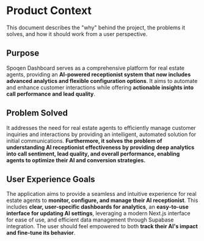 # Product Context

This document describes the "why" behind the project, the problems it solves, and how it should work from a user perspective.

## Purpose

Spoqen Dashboard serves as a comprehensive platform for real estate agents, providing an **AI-powered receptionist system that now includes advanced analytics and flexible configuration options**. It aims to automate and enhance customer interactions while offering **actionable insights into call performance and lead quality**.

## Problem Solved

It addresses the need for real estate agents to efficiently manage customer inquiries and interactions by providing an intelligent, automated solution for initial communications. **Furthermore, it solves the problem of understanding AI receptionist effectiveness by providing deep analytics into call sentiment, lead quality, and overall performance, enabling agents to optimize their AI and conversion strategies.**

## User Experience Goals

The application aims to provide a seamless and intuitive experience for real estate agents to **monitor, configure, and manage their AI receptionist**. This includes **clear, user-specific dashboards for analytics**, an **easy-to-use interface for updating AI settings**, leveraging a modern Next.js interface for ease of use, and efficient data management through Supabase integration. The user should feel empowered to both **track their AI's impact and fine-tune its behavior**.
